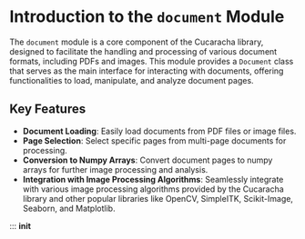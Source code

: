 # Introduction to the `document` Module

The `document` module is a core component of the Cucaracha library, designed to facilitate the handling and processing of various document formats, including PDFs and images. This module provides a `Document` class that serves as the main interface for interacting with documents, offering functionalities to load, manipulate, and analyze document pages.

## Key Features

- **Document Loading**: Easily load documents from PDF files or image files.
- **Page Selection**: Select specific pages from multi-page documents for processing.
- **Conversion to Numpy Arrays**: Convert document pages to numpy arrays for further image processing and analysis.
- **Integration with Image Processing Algorithms**: Seamlessly integrate with various image processing algorithms provided by the Cucaracha library and other popular libraries like OpenCV, SimpleITK, Scikit-Image, Seaborn, and Matplotlib.


::: __init__
